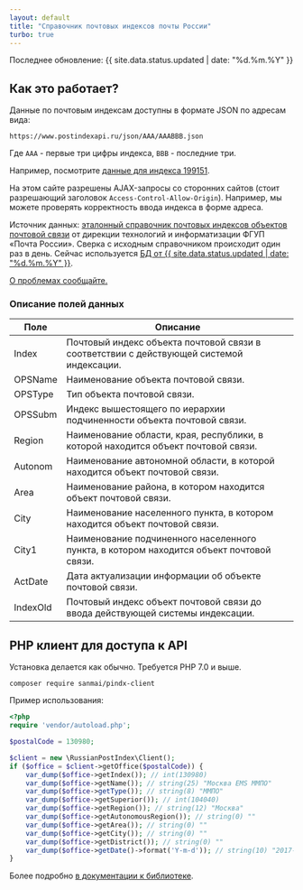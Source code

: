 ```yaml
---
layout: default
title: "Справочник почтовых индексов почты России"
turbo: true
---
```


Последнее обновление: {{ site.data.status.updated | date: "%d.%m.%Y" }}

## Как это работает?

Данные по почтовым индексам доступны в формате JSON по адресам вида:

```
https://www.postindexapi.ru/json/AAA/AAABBB.json
```

Где `AAA` - первые три цифры индекса, `BBB` - последние три.

<span id="example-json">Например, посмотрите [данные для индекса 199151](https://www.postindexapi.ru/json/199/199151.json).</span>

<script>

(async () => {
    let prefix = await window.fetch('/json/index.json')
        .then(function(response) {
            return response.json();
        }).then(function(json) {
            return json[~~(Math.random() * json.length)];
        });

    let index = await window.fetch('/json/' + prefix + '.json')
        .then(function(response) {
            return response.json();
        }).then(function(json) {
            return json[~~(Math.random() * json.length)];
        });

    let href = '/json/' + prefix + '/' + index + '.json';

    window.fetch(href)
        .then(function(response) {
            return response.json();
        }).then(function(json) {
            let example = document.getElementById('example-json');

            let pre = document.createElement("pre");
            pre.innerHTML = JSON.stringify(json, null, 2);
            example.appendChild(pre);

            let a = example.querySelector('a');
            a.href = href;
            a.innerHTML = a.innerHTML.replace(/\d+/gi, index);
        });
})();

</script>

На этом сайте разрешены AJAX-запросы со сторонних сайтов (стоит разрешающий заголовок `Access-Control-Allow-Origin`). Например, мы можете проверять корректность ввода индекса в форме адреса.

Источник данных: [эталонный справочник почтовых индексов объектов почтовой связи](https://www.pochta.ru/support/database/ops) от дирекции технологий и информатизации ФГУП «Почта России». Сверка с исходным справочником происходит один раз в день. Сейчас используется [БД от {{ site.data.status.updated | date: "%d.%m.%Y" }}](https://www.pochta.ru/support/database/ops).

[О проблемах сообщайте.](https://github.com/sanmai/pindx/issues/new)

### Описание полей данных

| Поле | Описание |
| ---- | ---- |
| Index  | Почтовый индекс объекта почтовой связи в соответствии с действующей системой индексации.  |
| OPSName  | Наименование объекта почтовой связи.  |
| OPSType  | Тип объекта почтовой связи. |
| OPSSubm  | Индекс вышестоящего по иерархии подчиненности объекта почтовой связи.  |
| Region  |  Наименование области, края, республики, в которой находится объект почтовой связи. |
| Autonom  | Наименование автономной области, в которой находится объект почтовой связи.  |
| Area  | Наименование района, в котором находится объект почтовой связи.  |
| City  | Наименование населенного пункта, в котором находится объект почтовой связи.  |
| City1  | Наименование подчиненного населенного пункта, в котором находится объект почтовой связи.  |
| ActDate  | Дата актуализации информации об объекте почтовой связи.  |
| IndexOld  | Почтовый индекс объект почтовой связи до ввода действующей системы индексации.  |

## PHP клиент для доступа к API

Установка делается как обычно. Требуется PHP 7.0 и выше.

```
composer require sanmai/pindx-client
```

Пример использования:

```php
<?php
require 'vendor/autoload.php';

$postalCode = 130980;

$client = new \RussianPostIndex\Client();
if ($office = $client->getOffice($postalCode)) {
    var_dump($office->getIndex()); // int(130980)
    var_dump($office->getName()); // string(25) "Москва EMS ММПО"
    var_dump($office->getType()); // string(8) "ММПО"
    var_dump($office->getSuperior()); // int(104040)
    var_dump($office->getRegion()); // string(12) "Москва"
    var_dump($office->getAutonomousRegion()); // string(0) ""
    var_dump($office->getArea()); // string(0) ""
    var_dump($office->getCity()); // string(0) ""
    var_dump($office->getDistrict()); // string(0) ""
    var_dump($office->getDate()->format('Y-m-d')); // string(10) "2017-04-28"
}
```

Более подробно [в документации к библиотеке](https://github.com/sanmai/pindx#%D1%81%D0%BF%D1%80%D0%B0%D0%B2%D0%BE%D1%87%D0%BD%D0%B8%D0%BA-%D0%BF%D0%BE%D1%87%D1%82%D0%BE%D0%B2%D1%8B%D1%85-%D0%B8%D0%BD%D0%B4%D0%B5%D0%BA%D1%81%D0%BE%D0%B2).
